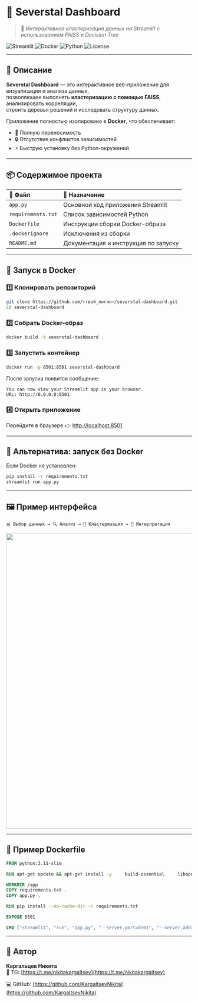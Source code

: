 # 🧬 Severstal Dashboard  
> 🧠 *Интерактивная кластеризация данных на Streamlit с использованием FAISS и Decision Tree*

![Streamlit](https://img.shields.io/badge/Framework-Streamlit-red?logo=streamlit)
![Docker](https://img.shields.io/badge/Container-Docker-blue?logo=docker)
![Python](https://img.shields.io/badge/Python-3.11-yellow?logo=python)
![License](https://img.shields.io/badge/License-MIT-green)

---

## 🚀 Описание

**Severstal Dashboard** — это интерактивное веб-приложение для визуализации и анализа данных,  
позволяющее выполнять **кластеризацию с помощью FAISS**, анализировать корреляции,  
строить деревья решений и исследовать структуру данных.

Приложение полностью изолировано в **Docker**, что обеспечивает:
- 🧩 Полную переносимость  
- 🔒 Отсутствие конфликтов зависимостей  
- ⚡ Быструю установку без Python-окружений  

---

## 📦 Содержимое проекта

| 📄 Файл | 🧠 Назначение |
|:--------|:--------------|
| `app.py` | Основной код приложения Streamlit |
| `requirements.txt` | Список зависимостей Python |
| `Dockerfile` | Инструкции сборки Docker-образа |
| `.dockerignore` | Исключения из сборки |
| `README.md` | Документация и инструкция по запуску |

---

## 🐳 Запуск в Docker

### 1️⃣ Клонировать репозиторий
```bash
git clone https://github.com/<твой_логин>/severstal-dashboard.git
cd severstal-dashboard
```

### 2️⃣ Собрать Docker-образ
```bash
docker build -t severstal-dashboard .
```

### 3️⃣ Запустить контейнер
```bash
docker run -p 8501:8501 severstal-dashboard
```

После запуска появится сообщение:
```
You can now view your Streamlit app in your browser.
URL: http://0.0.0.0:8501
```

### 4️⃣ Открыть приложение
Перейдите в браузере 👉 [http://localhost:8501](http://localhost:8501)

---

## 🧰 Альтернатива: запуск без Docker
Если Docker не установлен:
```bash
pip install -r requirements.txt
streamlit run app.py
```

---

## 🖼️ Пример интерфейса

```
📊 Выбор данных → 🔍 Анализ → 🤖 Кластеризация → 🌳 Интерпретация
```

<img src="https://user-images.githubusercontent.com/your-screenshot-id.png" width="800"/>

---

## 🧱 Пример Dockerfile

```dockerfile
FROM python:3.11-slim

RUN apt-get update && apt-get install -y     build-essential     libopenblas-dev     && rm -rf /var/lib/apt/lists/*

WORKDIR /app
COPY requirements.txt .
COPY app.py .

RUN pip install --no-cache-dir -r requirements.txt

EXPOSE 8501

CMD ["streamlit", "run", "app.py", "--server.port=8501", "--server.address=0.0.0.0"]
```

---

## 🧠 Автор

**Каргальцев Никита**  
📧 TG: [https://t.me/nikitakargaltsev](https://t.me/nikitakargaltsev)

💻 GitHub: [https://github.com/KargaltsevNikita](https://github.com/KargaltsevNikita) 

